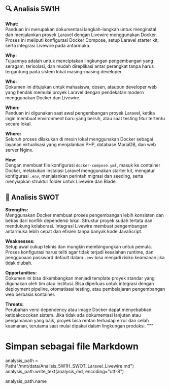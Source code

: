 ## 🔍 Analisis 5W1H

**What:**  
Panduan ini merupakan dokumentasi langkah-langkah untuk menginstal dan menjalankan proyek Laravel dengan Livewire menggunakan Docker. Proses ini meliputi konfigurasi Docker Compose, setup Laravel starter kit, serta integrasi Livewire pada antarmuka.

**Why:**  
Tujuannya adalah untuk menciptakan lingkungan pengembangan yang seragam, terisolasi, dan mudah direplikasi antar perangkat tanpa harus tergantung pada sistem lokal masing-masing developer.

**Who:**  
Dokumen ini ditujukan untuk mahasiswa, dosen, ataupun developer web yang hendak memulai proyek Laravel dengan pendekatan modern menggunakan Docker dan Livewire.

**When:**  
Panduan ini digunakan saat awal pengembangan proyek Laravel, ketika ingin membuat environment baru yang bersih, atau saat testing fitur tertentu secara lokal.

**Where:**  
Seluruh proses dilakukan di mesin lokal menggunakan Docker sebagai layanan virtualisasi yang menjalankan PHP, database MariaDB, dan web server Nginx.

**How:**  
Dengan membuat file konfigurasi `docker-compose.yml`, masuk ke container Docker, melakukan instalasi Laravel menggunakan starter kit, mengatur konfigurasi `.env`, menjalankan perintah migrasi dan seeding, serta menyiapkan struktur folder untuk Livewire dan Blade.

## 🧠 Analisis SWOT

**Strengths:**  
Menggunakan Docker membuat proses pengembangan lebih konsisten dan bebas dari konflik dependensi lokal. Struktur proyek sudah tertata dan mendukung kolaborasi. Integrasi Livewire membuat pengembangan antarmuka lebih cepat dan efisien tanpa banyak kode JavaScript.

**Weaknesses:**  
Setup awal cukup teknis dan mungkin membingungkan untuk pemula. Proses konfigurasi harus teliti agar tidak terjadi kesalahan runtime, dan penggunaan password default dalam `.env` bisa menjadi risiko keamanan jika tidak diubah.

**Opportunities:**  
Dokumen ini bisa dikembangkan menjadi template proyek standar yang digunakan oleh tim atau institusi. Bisa diperluas untuk integrasi dengan deployment pipeline, otomatisasi testing, atau pembelajaran pengembangan web berbasis kontainer.

**Threats:**  
Perubahan versi dependency atau image Docker dapat menyebabkan ketidakcocokan sistem. Jika tidak ada dokumentasi lanjutan atau pengamanan yang baik, proyek bisa rentan terhadap error dan celah keamanan, terutama saat mulai dipakai dalam lingkungan produksi.
"""

# Simpan sebagai file Markdown
analysis_path = Path("/mnt/data/Analisis_5W1H_SWOT_Laravel_Livewire.md")
analysis_path.write_text(analysis_md, encoding="utf-8")

analysis_path.name
